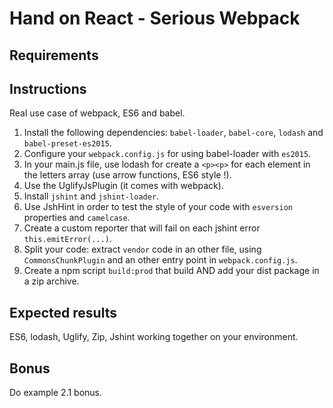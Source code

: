 # Hand on React - Serious Webpack

## Requirements

## Instructions
Real use case of webpack, ES6 and babel.

1. Install the following dependencies: `babel-loader`, `babel-core`, `lodash` and `babel-preset-es2015`.
2. Configure your `webpack.config.js` for using babel-loader with `es2015`.
3. In your main.js file, use lodash for create a `<p><p>` for each element in the letters array (use arrow functions, ES6 style !).
4. Use the UglifyJsPlugin (it comes with webpack).
5. Install `jshint` and `jshint-loader`.
6. Use JshHint in order to test the style of your code with `esversion` properties and `camelcase`.
7. Create a custom reporter that will fail on each jshint error `this.emitError(...)`.
8. Split your code: extract `vendor` code in an other file, using `CommonsChunkPlugin` and an other entry point in `webpack.config.js`.
9. Create a npm script `build:prod` that build AND add your dist package in a zip archive.

## Expected results
ES6, lodash, Uglify, Zip, Jshint working together on your environment.

## Bonus
Do example 2.1 bonus.